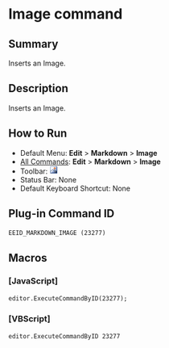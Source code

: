 # Image command

## Summary

Inserts an Image.

## Description

Inserts an Image.

## How to Run

- Default Menu: **Edit** \> **Markdown** \> **Image**
- [All Commands](../tools/all_commands): **Edit** \> **Markdown** \> **Image**
- Toolbar: ![](../../images/image.png)
- Status Bar: None
- Default Keyboard Shortcut: None

## Plug-in Command ID

```
EEID_MARKDOWN_IMAGE (23277)
```

## Macros

### \[JavaScript\]

```
editor.ExecuteCommandByID(23277);
```

### \[VBScript\]

```
editor.ExecuteCommandByID 23277
```
